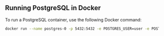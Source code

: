 ## Running PostgreSQL in Docker

To run a PostgreSQL container, use the following Docker command:
```sh
docker run --name postgres-0 -p 5432:5432 -e POSTGRES_USER=user -e POSTGRES_PASSWORD=password -d postgres:alpine
